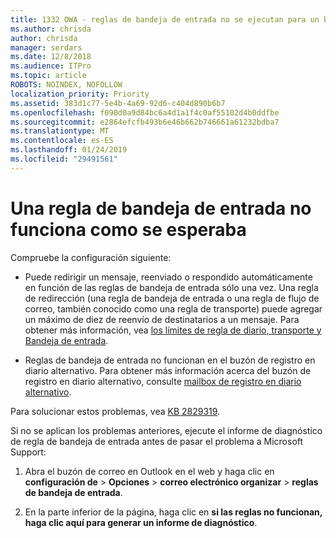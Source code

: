 ```yaml
---
title: 1332 OWA - reglas de bandeja de entrada no se ejecutan para un buzón de correo
ms.author: chrisda
author: chrisda
manager: serdars
ms.date: 12/8/2018
ms.audience: ITPro
ms.topic: article
ROBOTS: NOINDEX, NOFOLLOW
localization_priority: Priority
ms.assetid: 383d1c77-5e4b-4a69-92d6-c404d890b6b7
ms.openlocfilehash: f090d0a9d84bc6a4d1a1f4c0af55102d4b0ddfbe
ms.sourcegitcommit: e2864efcfb493b6e46b662b746661a61232bdba7
ms.translationtype: MT
ms.contentlocale: es-ES
ms.lasthandoff: 01/24/2019
ms.locfileid: "29491561"
---
```

# <a name="an-inbox-rule-doesnt-work-as-expected"></a>Una regla de bandeja de entrada no funciona como se esperaba

Compruebe la configuración siguiente:
  
- Puede redirigir un mensaje, reenviado o respondido automáticamente en función de las reglas de bandeja de entrada sólo una vez. Una regla de redirección (una regla de bandeja de entrada o una regla de flujo de correo, también conocido como una regla de transporte) puede agregar un máximo de diez de reenvío de destinatarios a un mensaje. Para obtener más información, vea [los límites de regla de diario, transporte y Bandeja de entrada](https://docs.microsoft.com/office365/servicedescriptions/exchange-online-service-description/exchange-online-limits).
    
- Reglas de bandeja de entrada no funcionan en el buzón de registro en diario alternativo. Para obtener más información acerca del buzón de registro en diario alternativo, consulte [mailbox de registro en diario alternativo](https://docs.microsoft.com/Exchange/security-and-compliance/journaling/journaling#alternate-journaling-mailbox).
    
Para solucionar estos problemas, vea [KB 2829319](https://support.microsoft.com/kb/2829319).
  
Si no se aplican los problemas anteriores, ejecute el informe de diagnóstico de regla de bandeja de entrada antes de pasar el problema a Microsoft Support:
  
1. Abra el buzón de correo en Outlook en el web y haga clic en **configuración de** \> **Opciones** \> **correo electrónico organizar** \> **reglas de bandeja de entrada**.
    
2. En la parte inferior de la página, haga clic en **si las reglas no funcionan, haga clic aquí para generar un informe de diagnóstico**.
    

